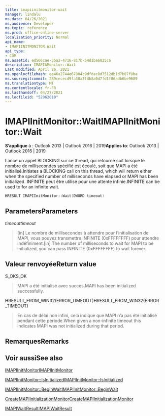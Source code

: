 ```yaml
---
title: imapiinitmonitor-wait
manager: lindalu
ms.date: 04/26/2021
ms.audience: Developer
ms.topic: reference
ms.prod: office-online-server
localization_priority: Normal
api_name:
- IMAPIINITMONITOR.Wait
api_type:
- COM
ms.assetid: ed566cae-35a2-4716-817b-54d1ba6825c6
description: IMAPIAMonitor::Wait
Last modified: April 26, 2021
ms.openlocfilehash: ee46a2744e67804c9dfdac8d7512db1d7b07f8ba
ms.sourcegitcommit: 289cececd9fa38a3f4b8a0d7fd1f86adb6be9689
ms.translationtype: MT
ms.contentlocale: fr-FR
ms.lasthandoff: 04/27/2021
ms.locfileid: "52062010"
---
```

# <a name="imapiinitmonitorwait"></a><span data-ttu-id="438c1-103">IMAPIInitMonitor::Wait</span><span class="sxs-lookup"><span data-stu-id="438c1-103">IMAPIInitMonitor::Wait</span></span>
  
<span data-ttu-id="438c1-104">**S’applique** à : Outlook 2013 | Outlook 2016 | 2019</span><span class="sxs-lookup"><span data-stu-id="438c1-104">**Applies to**: Outlook 2013 | Outlook 2016 | 2019</span></span>
  
<span data-ttu-id="438c1-105">Lance un appel BLOCKING sur ce thread, qui retourne soit lorsque le nombre de millisecondes spécifié est écoulé, soit que MAPI a été initialisé.</span><span class="sxs-lookup"><span data-stu-id="438c1-105">Initiates a BLOCKING call on this thread, which will return either when the specified number of milliseconds have elapsed or MAPI has been initialized.</span></span> <span data-ttu-id="438c1-106">INFINITE peut être utilisé pour une attente infinie.</span><span class="sxs-lookup"><span data-stu-id="438c1-106">INFINITE can be used to for an infinite wait.</span></span>

```cpp
HRESULT IMAPIInitMonitor::Wait(DWORD timeout)
```

## <a name="parameters"></a><span data-ttu-id="438c1-107">Parameters</span><span class="sxs-lookup"><span data-stu-id="438c1-107">Parameters</span></span>
<span data-ttu-id="438c1-108">_timeout_</span><span class="sxs-lookup"><span data-stu-id="438c1-108">_timeout_</span></span>
> <span data-ttu-id="438c1-109">[in] Le nombre de millisecondes à attendre pour l’initialisation de MAPI, vous pouvez transmettre INFINITE (0xFFFFFFFF) pour attendre indéfiniment.</span><span class="sxs-lookup"><span data-stu-id="438c1-109">[in] The number of milliseconds to wait for MAPI to be initialized, you can pass INFINITE (0xFFFFFFFF) to wait forever.</span></span>

## <a name="return-value"></a><span data-ttu-id="438c1-110">Valeur renvoyée</span><span class="sxs-lookup"><span data-stu-id="438c1-110">Return value</span></span>

<span data-ttu-id="438c1-111">S_OK</span><span class="sxs-lookup"><span data-stu-id="438c1-111">S_OK</span></span>
> <span data-ttu-id="438c1-112">MAPI a été initialisé avec succès.</span><span class="sxs-lookup"><span data-stu-id="438c1-112">MAPI has been initialized successfully.</span></span>

<span data-ttu-id="438c1-113">HRESULT_FROM_WIN32(ERROR_TIMEOUT)</span><span class="sxs-lookup"><span data-stu-id="438c1-113">HRESULT_FROM_WIN32(ERROR_TIMEOUT)</span></span>
> <span data-ttu-id="438c1-114">En cas de délai non infini, cela indique que MAPI n’a pas été initialisé pendant cette période.</span><span class="sxs-lookup"><span data-stu-id="438c1-114">When given a non-infinite timeout this indicates MAPI was not initialized during that period.</span></span>

## <a name="remarks"></a><span data-ttu-id="438c1-115">Remarques</span><span class="sxs-lookup"><span data-stu-id="438c1-115">Remarks</span></span>
  
## <a name="see-also"></a><span data-ttu-id="438c1-116">Voir aussi</span><span class="sxs-lookup"><span data-stu-id="438c1-116">See also</span></span>

[<span data-ttu-id="438c1-117">IMAPIInitMonitor</span><span class="sxs-lookup"><span data-stu-id="438c1-117">IMAPIInitMonitor</span></span>](imapiinitmonitoriunknown.md)

[<span data-ttu-id="438c1-118">IMAPIInitMonitor::IsInitialized</span><span class="sxs-lookup"><span data-stu-id="438c1-118">IMAPIInitMonitor::IsInitialized</span></span>](imapiinitmonitor-isinitialized.md)

[<span data-ttu-id="438c1-119">IMAPIInitMonitor::BeginWait</span><span class="sxs-lookup"><span data-stu-id="438c1-119">IMAPIInitMonitor::BeginWait</span></span>](imapiinitmonitor-beginwait.md)

[<span data-ttu-id="438c1-120">CreateMAPIInitializationMonitor</span><span class="sxs-lookup"><span data-stu-id="438c1-120">CreateMAPIInitializationMonitor</span></span>](createmapiinitializationmonitor.md)

[<span data-ttu-id="438c1-121">IMAPIWaitResult</span><span class="sxs-lookup"><span data-stu-id="438c1-121">IMAPIWaitResult</span></span>](imapiwaitresultiunknown.md)
